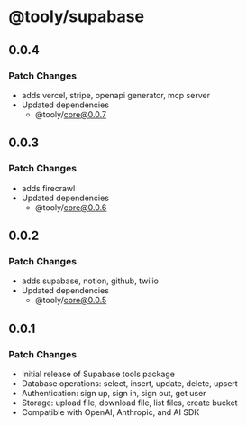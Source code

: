 # @tooly/supabase

## 0.0.4

### Patch Changes

- adds vercel, stripe, openapi generator, mcp server
- Updated dependencies
  - @tooly/core@0.0.7

## 0.0.3

### Patch Changes

- adds firecrawl
- Updated dependencies
  - @tooly/core@0.0.6

## 0.0.2

### Patch Changes

- adds supabase, notion, github, twilio
- Updated dependencies
  - @tooly/core@0.0.5

## 0.0.1

### Patch Changes

- Initial release of Supabase tools package
- Database operations: select, insert, update, delete, upsert
- Authentication: sign up, sign in, sign out, get user
- Storage: upload file, download file, list files, create bucket
- Compatible with OpenAI, Anthropic, and AI SDK
